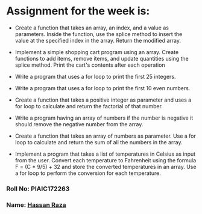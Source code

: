# Assignment for the week is:
- Create a function that takes an array, an index, and a value as parameters. Inside the function, use the splice method to insert the value at the specified index in the array. Return the modified array.

- Implement a simple shopping cart program using an array. Create functions to add items, remove items, and update quantities using the splice method. Print the cart's contents after each operation

- Write a program that uses a for loop to print the first 25 integers.

- Write a program that uses a for loop to print the first 10 even numbers.

- Create a function that takes a positive integer as parameter and uses a for loop to calculate and return the factorial of that number.

- Write a program having an array of numbers if the number is negative it should remove the negative number from the array.

- Create a function that takes an array of numbers as parameter. Use a for loop to calculate and return the sum of all the numbers in the array.
- Implement a program that takes a list of temperatures in Celsius as input from the user. Convert each temperature to Fahrenheit using the formula F = (C * 9/5) + 32 and store the converted temperatures in an array. Use a for loop to perform the conversion for each temperature.


### Roll No: PIAIC172263
### Name: [Hassan Raza](https://hassanraza.net)